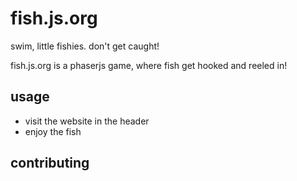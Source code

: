 # fish.js.org

swim, little fishies. don't get caught!

fish.js.org is a phaserjs game, where fish get hooked and reeled in!

## usage

- visit the website in the header
- enjoy the fish

## contributing
